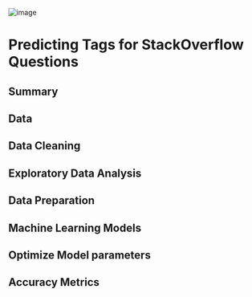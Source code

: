 ![image](https://user-images.githubusercontent.com/12669848/189498908-09206c0c-5e48-4164-8f4c-edccb593cd19.png)



# Predicting Tags for StackOverflow Questions

## Summary

## Data

## Data Cleaning

## Exploratory Data Analysis

## Data Preparation

## Machine Learning Models

## Optimize Model parameters

## Accuracy Metrics




